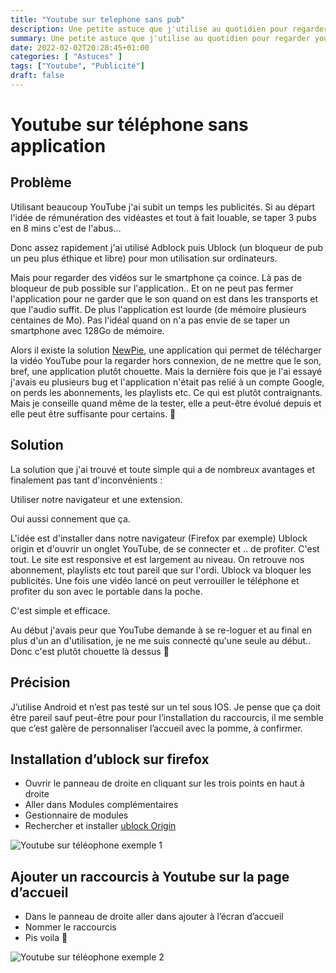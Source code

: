 ```yaml
---
title: "Youtube sur telephone sans pub"
description: Une petite astuce que j'utilise au quotidien pour regarder youtube sur mon téléphone sans publicité
summary: Une petite astuce que j'utilise au quotidien pour regarder youtube sur mon téléphone sans publicité
date: 2022-02-02T20:28:45+01:00
categories: [ "Astuces" ]
tags: ["Youtube", "Publicité"]
draft: false
---
```


# Youtube sur téléphone sans application

## Problème

Utilisant beaucoup YouTube j'ai subit un temps les publicités. Si au départ l'idée de rémunération des vidéastes et tout à fait louable, se taper 3 pubs en 8 mins c'est de l'abus…

Donc assez rapidement j'ai utilisé Adblock puis Ublock (un bloqueur de pub un peu plus éthique et libre) pour mon utilisation sur ordinateurs.

Mais pour regarder des vidéos sur le smartphone ça coince. Là pas de bloqueur de pub possible sur l'application.. Et on ne peut pas fermer l'application pour ne garder que le son quand on est dans les transports et que l'audio suffit. De plus l'application est lourde (de mémoire plusieurs centaines de Mo). Pas l'idéal quand on n'a pas envie de se taper un smartphone avec 128Go de mémoire.

Alors il existe la solution [NewPie](https://newpipe.net/), une application qui permet de télécharger la vidéo YouTube pour la regarder hors connexion, de ne mettre que le son, bref, une application plutôt chouette. Mais la dernière fois que je l'ai essayé j'avais eu plusieurs bug et l'application n'était pas relié à un compte Google, on perds les abonnements, les playlists etc. Ce qui est plutôt contraignants.
Mais je conseille quand même de la tester, elle a peut-être évolué depuis et elle peut être suffisante pour certains. 🙂

## Solution

La solution que j'ai trouvé et toute simple qui a de nombreux avantages et finalement pas tant d'inconvénients :

Utiliser notre navigateur et une extension.

Oui aussi connement que ça.

L'idée est d'installer dans notre navigateur (Firefox par exemple) Ublock origin et d'ouvrir un onglet YouTube, de se connecter et .. de profiter. C'est tout. Le site est responsive et est largement au niveau. On retrouve nos abonnement, playlists etc tout pareil que sur l'ordi. Ublock va bloquer les publicités. Une fois une vidéo lancé on peut verrouiller le téléphone et profiter du son avec le portable dans la poche.

C'est simple et efficace.

Au début j'avais peur que YouTube demande à se re-loguer et au final en plus d'un an d'utilisation, je ne me suis connecté qu'une seule au début.. Donc c'est plutôt chouette là dessus 🙂

## Précision

J’utilise Android et n’est pas testé sur un tel sous IOS. Je pense que ça doit être pareil sauf peut-être pour pour l’installation du raccourcis, il me semble que c’est galère de personnaliser l’accueil avec la pomme, à confirmer.

## Installation d’ublock sur firefox

- Ouvrir le panneau de droite en cliquant sur les trois points en haut à droite
- Aller dans Modules complémentaires
- Gestionnaire de modules
- Rechercher et installer [ublock Origin](https://addons.mozilla.org/fr/firefox/addon/ublock-origin/)

<img src="/img/youtube_sur_telephone_sans_pub/exemple_1.jpg" alt="Youtube sur téléophone exemple 1" class="center">

## Ajouter un raccourcis à Youtube sur la page d’accueil

- Dans le panneau de droite aller dans ajouter à l’écran d’accueil
- Nommer le raccourcis
- Pis voila 🙂

<img src="/img/youtube_sur_telephone_sans_pub/exemple_2.jpg" alt="Youtube sur téléophone exemple 2" class="center">